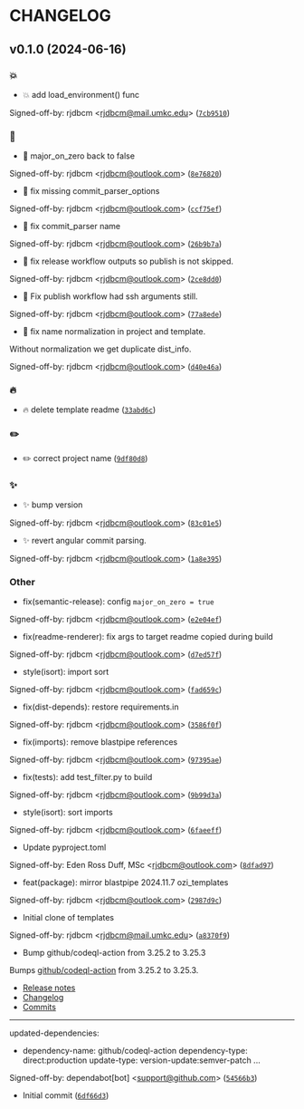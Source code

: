 # CHANGELOG



## v0.1.0 (2024-06-16)

### :boom:

* :boom: add load_environment() func

Signed-off-by: rjdbcm &lt;rjdbcm@mail.umkc.edu&gt; ([`7cb9510`](https://github.com/OZI-Project/ozi_templates/commit/7cb951045f3855ab6a301ca52d536d96e4a3f0c0))

### :bug:

* :bug: major_on_zero back to false

Signed-off-by: rjdbcm &lt;rjdbcm@outlook.com&gt; ([`8e76820`](https://github.com/OZI-Project/ozi_templates/commit/8e76820683aebe3f89f519ec2159ba815de7ca5c))

* :bug: fix missing commit_parser_options

Signed-off-by: rjdbcm &lt;rjdbcm@outlook.com&gt; ([`ccf75ef`](https://github.com/OZI-Project/ozi_templates/commit/ccf75ef7f8ccc0cf99329f5a348dc45df84c536e))

* :bug: fix commit_parser name

Signed-off-by: rjdbcm &lt;rjdbcm@outlook.com&gt; ([`26b9b7a`](https://github.com/OZI-Project/ozi_templates/commit/26b9b7a61c31170e1e77b6532d9d3ef3448a8505))

* :bug: fix release workflow outputs so publish is not skipped.

Signed-off-by: rjdbcm &lt;rjdbcm@outlook.com&gt; ([`2ce8dd0`](https://github.com/OZI-Project/ozi_templates/commit/2ce8dd0f24f52f9c497dd9dd57be6bdcd917b010))

* :bug: Fix publish workflow had ssh arguments still.

Signed-off-by: rjdbcm &lt;rjdbcm@outlook.com&gt; ([`77a8ede`](https://github.com/OZI-Project/ozi_templates/commit/77a8edef6915fc3324e0ac131500747a5a8d72f1))

* :bug: fix name normalization in project and template.

Without normalization we get duplicate dist_info.

Signed-off-by: rjdbcm &lt;rjdbcm@outlook.com&gt; ([`d40e46a`](https://github.com/OZI-Project/ozi_templates/commit/d40e46ae36927546cca0fe76baa2c870ccd6a2a7))

### :fire:

* :fire: delete template readme ([`33abd6c`](https://github.com/OZI-Project/ozi_templates/commit/33abd6c51075136fb8b40ba7c81e28a2b405f236))

### :pencil2:

* :pencil2: correct project name ([`9df80d8`](https://github.com/OZI-Project/ozi_templates/commit/9df80d8511050ab6596f5b10f8d7dc41be0c0924))

### :sparkles:

* :sparkles: bump version

Signed-off-by: rjdbcm &lt;rjdbcm@outlook.com&gt; ([`83c01e5`](https://github.com/OZI-Project/ozi_templates/commit/83c01e5f8def35badc58f7b00bba58b2fa547c94))

* :sparkles: revert angular commit parsing.

Signed-off-by: rjdbcm &lt;rjdbcm@outlook.com&gt; ([`1a8e395`](https://github.com/OZI-Project/ozi_templates/commit/1a8e3958989ed760de0494faef3c48797d13b3e4))

### Other

* fix(semantic-release): config ``major_on_zero = true``

Signed-off-by: rjdbcm &lt;rjdbcm@outlook.com&gt; ([`e2e04ef`](https://github.com/OZI-Project/ozi_templates/commit/e2e04efdf3d1d93868d3d1653f547427e5b63b18))

* fix(readme-renderer): fix args to target readme copied during build

Signed-off-by: rjdbcm &lt;rjdbcm@outlook.com&gt; ([`d7ed57f`](https://github.com/OZI-Project/ozi_templates/commit/d7ed57f81d679006b0cf8125ee92d68b541e15de))

* style(isort): import sort

Signed-off-by: rjdbcm &lt;rjdbcm@outlook.com&gt; ([`fad659c`](https://github.com/OZI-Project/ozi_templates/commit/fad659c29b487e507396522e5edbb08923444ca8))

* fix(dist-depends): restore requirements.in

Signed-off-by: rjdbcm &lt;rjdbcm@outlook.com&gt; ([`3586f0f`](https://github.com/OZI-Project/ozi_templates/commit/3586f0f033a1f0d52c680c7964a5ab3b1ec8b006))

* fix(imports): remove blastpipe references

Signed-off-by: rjdbcm &lt;rjdbcm@outlook.com&gt; ([`97395ae`](https://github.com/OZI-Project/ozi_templates/commit/97395ae610647f20909152613dbd927447dc418b))

* fix(tests): add test_filter.py to build

Signed-off-by: rjdbcm &lt;rjdbcm@outlook.com&gt; ([`9b99d3a`](https://github.com/OZI-Project/ozi_templates/commit/9b99d3a060de90f41f12509e68f5b50f12705a08))

* style(isort): sort imports

Signed-off-by: rjdbcm &lt;rjdbcm@outlook.com&gt; ([`6faeeff`](https://github.com/OZI-Project/ozi_templates/commit/6faeeffed15231f5f3ac6f2f8628e78b430081d6))

* Update pyproject.toml

Signed-off-by: Eden Ross Duff, MSc &lt;rjdbcm@outlook.com&gt; ([`8dfad97`](https://github.com/OZI-Project/ozi_templates/commit/8dfad9728cb2934c388714f1e9a968000993dcd1))

* feat(package): mirror blastpipe 2024.11.7 ozi_templates

Signed-off-by: rjdbcm &lt;rjdbcm@outlook.com&gt; ([`2987d9c`](https://github.com/OZI-Project/ozi_templates/commit/2987d9c6b8ebc723ed3dc39334794c7fd764709a))

* Initial clone of templates

Signed-off-by: rjdbcm &lt;rjdbcm@mail.umkc.edu&gt; ([`a8370f9`](https://github.com/OZI-Project/ozi_templates/commit/a8370f94cf621f3035ce6ac956fe96a752b005d2))

* Bump github/codeql-action from 3.25.2 to 3.25.3

Bumps [github/codeql-action](https://github.com/github/codeql-action) from 3.25.2 to 3.25.3.
- [Release notes](https://github.com/github/codeql-action/releases)
- [Changelog](https://github.com/github/codeql-action/blob/main/CHANGELOG.md)
- [Commits](https://github.com/github/codeql-action/compare/8f596b4ae3cb3c588a5c46780b86dd53fef16c52...d39d31e687223d841ef683f52467bd88e9b21c14)

---
updated-dependencies:
- dependency-name: github/codeql-action
  dependency-type: direct:production
  update-type: version-update:semver-patch
...

Signed-off-by: dependabot[bot] &lt;support@github.com&gt; ([`54566b3`](https://github.com/OZI-Project/ozi_templates/commit/54566b3f685b0a8757105c1ff8177eabdbe61d3e))

* Initial commit ([`6df66d3`](https://github.com/OZI-Project/ozi_templates/commit/6df66d3a74d25f7e06bb573249b8c065155b9358))
